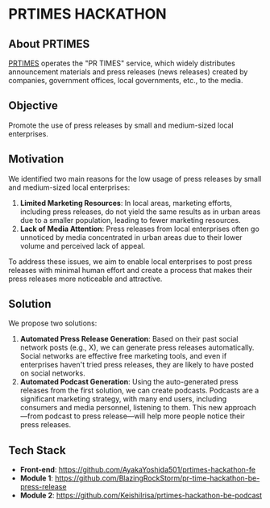 # PRTIMES HACKATHON

## About PRTIMES

[PRTIMES](https://prtimes.jp/) operates the "PR TIMES" service, which widely distributes announcement materials and press releases (news releases) created by companies, government offices, local governments, etc., to the media.

## Objective

Promote the use of press releases by small and medium-sized local enterprises.

## Motivation

We identified two main reasons for the low usage of press releases by small and medium-sized local enterprises:

1. **Limited Marketing Resources**: In local areas, marketing efforts, including press releases, do not yield the same results as in urban areas due to a smaller population, leading to fewer marketing resources.
2. **Lack of Media Attention**: Press releases from local enterprises often go unnoticed by media concentrated in urban areas due to their lower volume and perceived lack of appeal.

To address these issues, we aim to enable local enterprises to post press releases with minimal human effort and create a process that makes their press releases more noticeable and attractive.

## Solution

We propose two solutions:

1. **Automated Press Release Generation**: Based on their past social network posts (e.g., X), we can generate press releases automatically. Social networks are effective free marketing tools, and even if enterprises haven't tried press releases, they are likely to have posted on social networks.
2. **Automated Podcast Generation**: Using the auto-generated press releases from the first solution, we can create podcasts. Podcasts are a significant marketing strategy, with many end users, including consumers and media personnel, listening to them. This new approach—from podcast to press release—will help more people notice their press releases.

## Tech Stack

- **Front-end**: https://github.com/AyakaYoshida501/prtimes-hackathon-fe
- **Module 1**: https://github.com/BlazingRockStorm/pr-time-hackathon-be-press-release
- **Module 2**: https://github.com/KeishiIrisa/prtimes-hackathon-be-podcast

